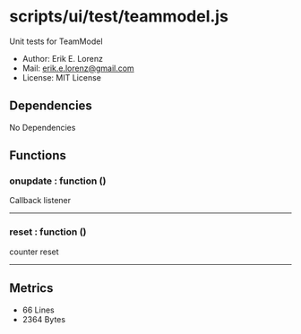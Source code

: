 # scripts/ui/test/teammodel.js


Unit tests for TeamModel

* Author: Erik E. Lorenz 
* Mail: <erik.e.lorenz@gmail.com>
* License: MIT License


## Dependencies

No Dependencies

## Functions

###         onupdate : function ()
Callback listener

---


###         reset : function ()
counter reset

---

## Metrics

* 66 Lines
* 2364 Bytes

